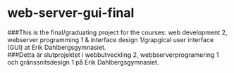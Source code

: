 # web-server-gui-final
###This is the final/graduating project for the courses: web development 2, webserver programming 1 &amp; interface design 1/grapgical user interface (GUI) at Erik Dahlbergsgymnasiet.    
###Detta är slutprojektet i webbutveckling 2, webbserverprogramering 1 och gränssnitsdesign 1 på Erik Dahlbergsgymnasiet. 
